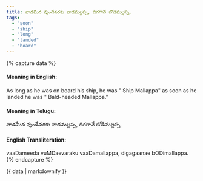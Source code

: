 ```yaml
---
title: వాడమీద వుండేవరకు వాడమల్లప్ప, దిగగానే బోడిమల్లప్ప.
tags:
  - "soon"
  - "ship"
  - "long"
  - "landed"
  - "board"
---
```


{% capture data %}
#### Meaning in English:
As long as he was on board his ship, he was " Ship Mallappa" as soon as he landed he was " Bald-headed Mallappa."

#### Meaning in Telugu:
వాడమీద వుండేవరకు వాడమల్లప్ప, దిగగానే బోడిమల్లప్ప.

#### English Transliteration:
vaaDameeda vuMDaevaraku vaaDamallappa, digagaanae bODimallappa.
{% endcapture %}

<div class="notice">{{ data | markdownify }}</div>

